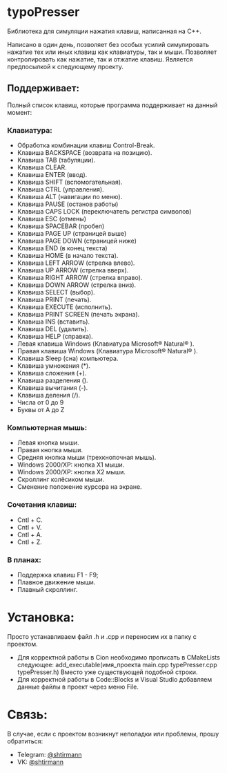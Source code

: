 # typoPresser
Библиотека для симуляции нажатия клавиш, написанная на C++.

Написано в один день, позволяет без особых усилий симулировать нажатие тех или иных клавиш как клавиатуры, так и мыши. Позволяет контролировать как нажатие, так и отжатие клавиш.
Является предпосылкой к следующему проекту.

## Поддерживает:
Полный список клавиш, которые программа поддерживает на данный момент:

### Клавиатура:
- Обработка комбинации клавиш Control-Break.
- Клавиша BACKSPACE (возврата на позицию).
- Клавиша TAB (табуляции).
- Клавиша CLEAR.
- Клавиша ENTER (ввод).
- Клавиша SHIFT (вспомогательная).
- Клавиша CTRL (управления).
- Клавиша ALT (навигации по меню).
- Клавиша PAUSE (останов работы)
- Клавиша CAPS LOCK (переключатель регистра символов)
- Клавиша ESC (отмены)
-	Клавиша SPACEBAR (пробел)
-	Клавиша PAGE UP (страницей выше)
-	Клавиша PAGE DOWN (страницей ниже)
-	Клавиша END (в конец текста)
-	Клавиша HOME (в начало текста).
-	Клавиша LEFT ARROW (стрелка влево).
-	Клавиша UP ARROW (стрелка вверх).
-	Клавиша RIGHT ARROW (стрелка вправо).
-	Клавиша DOWN ARROW (стрелка вниз).
-	Клавиша SELECT (выбор).
-	Клавиша PRINT (печать).
-	Клавиша EXECUTE (исполнить).
-	Клавиша PRINT SCREEN (печать экрана).
-	Клавиша INS (вставить).
-	Клавиша DEL (удалить).
-	Клавиша HELP (справка).
-	Левая клавиша Windows (Клавиатура Microsoft® Natural® ).
-	Правая клавиша Windows (Клавиатура Microsoft® Natural® ).
-	Клавиша Sleep (сна) компьютера.
-	Клавиша умножения (*).
-	Клавиша сложения (+).
-	Клавиша разделения (\).
-	Клавиша вычитания (-).
-	Клавиша деления (/).
- Числа от 0 до 9
- Буквы от A до Z

### Компьютерная мышь:
- Левая кнопка мыши.
- Правая кнопка мыши.
- Средняя кнопка мыши (трехкнопочная мышь).
- Windows 2000/XP: кнопка X1 мыши.
- Windows 2000/XP: кнопка X2 мыши.
- Скроллинг колёсиком мыши.
- Сменение положение курсора на экране.

### Сочетания клавиш:
- Cntl + C.
- Cntl + V.
- Cntl + A.
- Cntl + Z.

### В планах:
- Поддержка клавиш F1 - F9;
- Плавное движение мыши.
- Плавный скроллинг.

# Установка:
Просто устанавливаем файл .h и .cpp и переносим их в папку с проектом.
- Для корректной работы в Cion необходимо прописать в CMakeLists следующее: add_executable(имя_проекта main.cpp typePresser.cpp typePresser.h) Вместо уже существующей подобной строки.
- Для корректной работы в Code::Blocks и Visual Studio добавляем данные файлы в проект через меню File.

# Связь:
В случае, если с проектом возникнут неполадки или проблемы, прошу обратиться:
- Telegram: [@shtirmann](https://t.me/Shtirmann)
- VK: [@shtirmann](https://vk.com/shtirmann)
